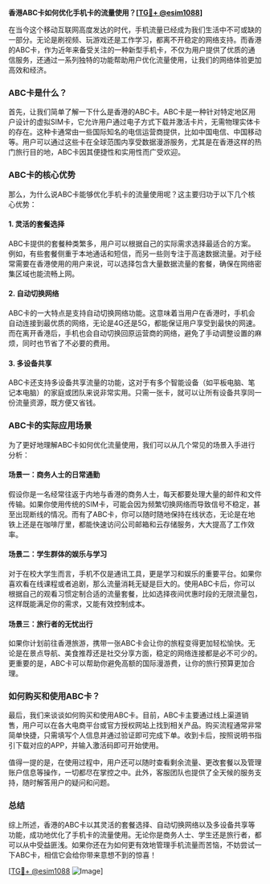 **香港ABC卡如何优化手机卡的流量使用？[[TG💪+ @esim1088](https://t.me/s/esim1088)]**

在当今这个移动互联网高度发达的时代，手机流量已经成为我们生活中不可或缺的一部分。无论是刷视频、玩游戏还是工作学习，都离不开稳定的网络支持。而香港的ABC卡，作为近年来备受关注的一种新型手机卡，不仅为用户提供了优质的通信服务，还通过一系列独特的功能帮助用户优化流量使用，让我们的网络体验更加高效和经济。

### ABC卡是什么？

首先，让我们简单了解一下什么是香港的ABC卡。ABC卡是一种针对特定地区用户设计的虚拟SIM卡，它允许用户通过电子方式下载并激活卡片，无需物理实体卡的存在。这种卡通常由一些国际知名的电信运营商提供，比如中国电信、中国移动等。用户可以通过这些卡在全球范围内享受数据漫游服务，尤其是在香港这样的热门旅行目的地，ABC卡因其便捷性和实用性而广受欢迎。

### ABC卡的核心优势

那么，为什么说ABC卡能够优化手机卡的流量使用呢？这主要归功于以下几个核心优势：

#### 1. **灵活的套餐选择**
   ABC卡提供的套餐种类繁多，用户可以根据自己的实际需求选择最适合的方案。例如，有些套餐侧重于本地通话和短信，而另一些则专注于高速数据流量。对于经常需要在香港使用的用户来说，可以选择包含大量数据流量的套餐，确保在网络密集区域也能流畅上网。

#### 2. **自动切换网络**
   ABC卡的一大特点是支持自动切换网络功能。这意味着当用户在香港时，手机会自动连接到最优质的网络，无论是4G还是5G，都能保证用户享受到最快的网速。而在离开香港后，手机也会自动切换回原运营商的网络，避免了手动调整设置的麻烦，同时也节省了不必要的费用。

#### 3. **多设备共享**
   ABC卡还支持多设备共享流量的功能，这对于有多个智能设备（如平板电脑、笔记本电脑）的家庭或团队来说非常实用。只需一张卡，就可以让所有设备共享同一份流量资源，既方便又省钱。

### ABC卡的实际应用场景

为了更好地理解ABC卡如何优化流量使用，我们可以从几个常见的场景入手进行分析：

#### 场景一：商务人士的日常通勤
假设你是一名经常往返于内地与香港的商务人士，每天都要处理大量的邮件和文件传输。如果你使用传统的SIM卡，可能会因为频繁切换网络而导致信号不稳定，甚至出现断线的情况。而有了ABC卡，你可以随时随地保持在线状态，无论是在地铁上还是在咖啡厅里，都能快速访问公司邮箱和云存储服务，大大提高了工作效率。

#### 场景二：学生群体的娱乐与学习
对于在校大学生而言，手机不仅是通讯工具，更是学习和娱乐的重要平台。如果你喜欢看在线课程或者追剧，那么流量消耗无疑是巨大的。使用ABC卡后，你可以根据自己的观看习惯定制合适的流量套餐，比如选择夜间优惠时段的无限流量包，这样既能满足你的需求，又能有效控制成本。

#### 场景三：旅行者的无忧出行
如果你计划前往香港旅游，携带一张ABC卡会让你的旅程变得更加轻松愉快。无论是在景点导航、美食推荐还是社交分享方面，稳定的网络连接都是必不可少的。更重要的是，ABC卡可以帮助你避免高额的国际漫游费，让你的旅行预算更加合理。

### 如何购买和使用ABC卡？

最后，我们来谈谈如何购买和使用ABC卡。目前，ABC卡主要通过线上渠道销售，用户可以在各大电商平台或官方授权网站上找到相关产品。购买流程通常非常简单快捷，只需填写个人信息并通过验证即可完成下单。收到卡后，按照说明书指引下载对应的APP，并输入激活码即可开始使用。

值得一提的是，在使用过程中，用户还可以随时查看剩余流量、更改套餐以及管理账户信息等操作，一切都尽在掌控之中。此外，客服团队也提供了全天候的服务支持，随时解答用户的疑问和问题。

### 总结

综上所述，香港的ABC卡以其灵活的套餐选择、自动切换网络以及多设备共享等功能，成功地优化了手机卡的流量使用。无论你是商务人士、学生还是旅行者，都可以从中受益匪浅。如果你还在为如何更有效地管理手机流量而苦恼，不妨尝试一下ABC卡，相信它会给你带来意想不到的惊喜！

[[TG💪+ @esim1088](https://t.me/s/esim1088) ![Image](https://i.postimg.cc/4NQfJmqS/Snipaste-2025-05-13-00-14-12.png)]